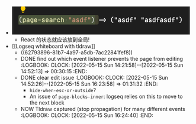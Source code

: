 - ![image.png](../assets/image_1652579923712_0.png)
	- React 的状态就应该放到全局!
- [[Logseq whiteboard with tldraw]]
	- ((62793896-81b7-4a97-a5db-7ac22841fef8))
	- DONE find out which event listener prevents the page from editing
	  :LOGBOOK:
	  CLOCK: [2022-05-15 Sun 14:21:58]--[2022-05-15 Sun 14:52:13] =>  00:30:15
	  :END:
	- DONE clear edit issue
	  :LOGBOOK:
	  CLOCK: [2022-05-15 Sun 14:52:26]--[2022-05-15 Sun 16:23:58] =>  01:31:32
	  :END:
		- `hide-when-esc-or-outside`?
		- An issue of `page-blocks-inner`: logseq relies on this to move to the next block
	- NOW Tldraw captured (stop propagation) for many different events
	  :LOGBOOK:
	  CLOCK: [2022-05-15 Sun 16:24:40]
	  :END: